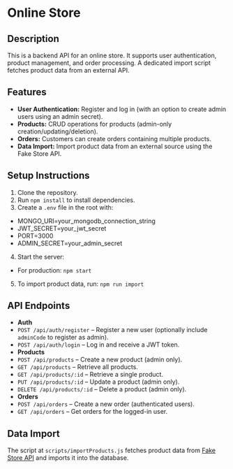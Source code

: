 # Online Store

## Description
This is a backend API for an online store. It supports user authentication, product management, and order processing. A dedicated import script fetches product data from an external API.

## Features
- **User Authentication:** Register and log in (with an option to create admin users using an admin secret).
- **Products:** CRUD operations for products (admin-only creation/updating/deletion).
- **Orders:** Customers can create orders containing multiple products.
- **Data Import:** Import product data from an external source using the Fake Store API.

## Setup Instructions
1. Clone the repository.
2. Run `npm install` to install dependencies.
3. Create a `.env` file in the root with:
- MONGO_URI=your_mongodb_connection_string
- JWT_SECRET=your_jwt_secret
- PORT=3000
- ADMIN_SECRET=your_admin_secret
4. Start the server:
- For production: `npm start`
5. To import product data, run: `npm run import`

## API Endpoints
- **Auth**
- `POST /api/auth/register` – Register a new user (optionally include `adminCode` to register as admin).
- `POST /api/auth/login` – Log in and receive a JWT token.
- **Products**
- `POST /api/products` – Create a new product (admin only).
- `GET /api/products` – Retrieve all products.
- `GET /api/products/:id` – Retrieve a single product.
- `PUT /api/products/:id` – Update a product (admin only).
- `DELETE /api/products/:id` – Delete a product (admin only).
- **Orders**
- `POST /api/orders` – Create a new order (authenticated users).
- `GET /api/orders` – Get orders for the logged-in user.

## Data Import
The script at `scripts/importProducts.js` fetches product data from [Fake Store API](https://fakestoreapi.com/products) and imports it into the database.

